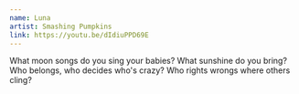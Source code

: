```yaml
---
name: Luna
artist: Smashing Pumpkins
link: https://youtu.be/dIdiuPPD69E
---
```


What moon songs do you sing your babies?
What sunshine do you bring?
Who belongs, who decides who's crazy?
Who rights wrongs where others cling?

